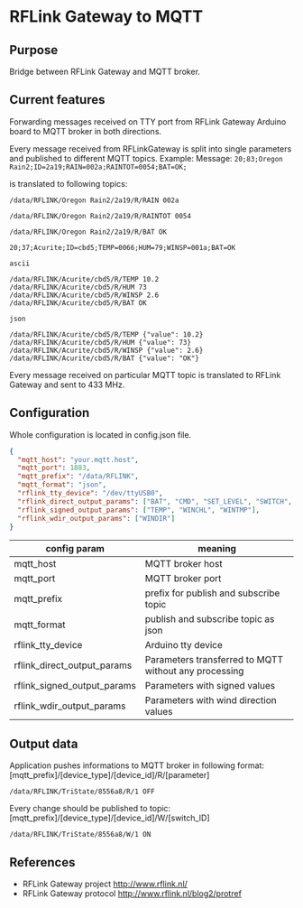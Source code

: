 # RFLink Gateway to MQTT

## Purpose
Bridge between RFLink Gateway and MQTT broker.

## Current features
Forwarding messages received on TTY port from RFLink Gateway Arduino board
to MQTT broker in both directions.

Every message received from RFLinkGateway is split into single parameters
and published to different MQTT topics.
Example:
Message:
`20;83;Oregon Rain2;ID=2a19;RAIN=002a;RAINTOT=0054;BAT=OK;`

 is translated to following topics:

 `/data/RFLINK/Oregon Rain2/2a19/R/RAIN 002a`

 `/data/RFLINK/Oregon Rain2/2a19/R/RAINTOT 0054`

 `/data/RFLINK/Oregon Rain2/2a19/R/BAT OK`
  
`20;37;Acurite;ID=cbd5;TEMP=0066;HUM=79;WINSP=001a;BAT=OK`  
  
```ascii```
```
/data/RFLINK/Acurite/cbd5/R/TEMP 10.2
/data/RFLINK/Acurite/cbd5/R/HUM 73
/data/RFLINK/Acurite/cbd5/R/WINSP 2.6
/data/RFLINK/Acurite/cbd5/R/BAT OK
```
  
```json```
```
/data/RFLINK/Acurite/cbd5/R/TEMP {"value": 10.2}
/data/RFLINK/Acurite/cbd5/R/HUM {"value": 73}
/data/RFLINK/Acurite/cbd5/R/WINSP {"value": 2.6}
/data/RFLINK/Acurite/cbd5/R/BAT {"value": "OK"}
```
  
Every message received on particular MQTT topic is translated to
RFLink Gateway and sent to 433 MHz.

## Configuration

Whole configuration is located in config.json file.

```json
{
  "mqtt_host": "your.mqtt.host",
  "mqtt_port": 1883,
  "mqtt_prefix": "/data/RFLINK",
  "mqtt_format": "json",
  "rflink_tty_device": "/dev/ttyUSB0",
  "rflink_direct_output_params": ["BAT", "CMD", "SET_LEVEL", "SWITCH", "HUM", "CHIME", "PIR", "SMOKEALERT"],
  "rflink_signed_output_params": ["TEMP", "WINCHL", "WINTMP"],
  "rflink_wdir_output_params": ["WINDIR"]
}
```

config param | meaning
-------------|---------
| mqtt_host | MQTT broker host |
| mqtt_port | MQTT broker port|
| mqtt_prefix | prefix for publish and subscribe topic|
| mqtt_format | publish and subscribe topic as json |
| rflink_tty_device | Arduino tty device |
| rflink_direct_output_params | Parameters transferred to MQTT without any processing |
| rflink_signed_output_params | Parameters with signed values |
| rflink_wdir_output_params | Parameters with wind direction values |

## Output data
Application pushes informations to MQTT broker in following format:
[mqtt_prefix]/[device_type]/[device_id]/R/[parameter]

`/data/RFLINK/TriState/8556a8/R/1 OFF`

Every change should be published to topic:
[mqtt_prefix]/[device_type]/[device_id]/W/[switch_ID]

`/data/RFLINK/TriState/8556a8/W/1 ON`


## References
- RFLink Gateway project http://www.rflink.nl/
- RFLink Gateway protocol http://www.rflink.nl/blog2/protref
